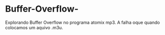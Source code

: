 # Buffer-Overflow-
Explorando Buffer Overflow no programa atomix mp3. A falha oque quando colocamos um aquivo .m3u.
